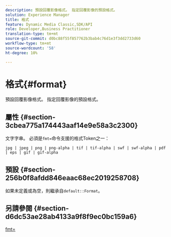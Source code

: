 ```yaml
---
description: 預設回覆影像格式。 指定回覆影像的預設格式。
solution: Experience Manager
title: 格式
feature: Dynamic Media Classic,SDK/API
role: Developer,Business Practitioner
translation-type: tm+mt
source-git-commit: d0bc88f55f857762b3bab4c76d1e3f3dd2733d60
workflow-type: tm+mt
source-wordcount: '58'
ht-degree: 10%

---
```



# 格式{#format}

預設回覆影像格式。 指定回覆影像的預設格式。

## 屬性 {#section-3cbea775a174443aaf14e9e58a3c2300}

文字字串。 必須是`fmt=`命令支援的格式Token之一：

`jpg | jpeg | png | png-alpha | tif | tif-alpha | swf | swf-alpha | pdf | eps | gif | gif-alpha`

## 預設 {#section-256b0f8afdd846eaac68ec2019258708}

如果未定義或為空，則繼承自`default::Format`。

## 另請參閱 {#section-d6dc53ae28ab4133a9f8f9ec0bc159a6}

[fmt=](../../../../../ir-api/http-protocol/image-rendering-api-ref/c-ir-http-protocol-ref/c-ir-http-protocol-command-reference/r-ir-fmt.md#reference-4c743f67d56b47c5b774fcc900ff758c)
